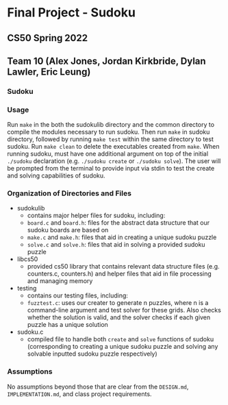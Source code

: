 # Final Project - Sudoku
## CS50 Spring 2022
## Team 10 (Alex Jones, Jordan Kirkbride, Dylan Lawler, Eric Leung)

### Sudoku

### Usage
Run `make` in the both the sudokulib directory and the common directory to compile the
modules necessary to run sudoku. Then run `make` in sudoku directory, followed by running 
`make test` within the same directory to test sudoku. Run `make clean` to delete the 
executables created from `make`. When running sudoku, must have one additional argument on top of the initial `./sudoku` declaration (e.g. `./sudoku create` or `./sudoku solve`).
The user will be prompted from the terminal to provide input via stdin to test the create and solving capabilities of sudoku.

### Organization of Directories and Files
* sudokulib
    - contains major helper files for sudoku, including:
    - `board.c` and `board.h`: files for the abstract data structure that our sudoku boards are based on
    - `make.c` and `make.h`: files that aid in creating a unique sudoku puzzle
    - `solve.c` and `solve.h`: files that aid in solving a provided sudoku puzzle
* libcs50
    - provided cs50 library that contains relevant data structure files (e.g. counters.c, counters.h) and helper 
    files that aid in file processing and managing memory
* testing
    - contains our testing files, including:
    - `fuzztest.c`: uses our creater to generate n puzzles, where n is a command-line argument and test solver for these grids. Also checks whether the solution is valid, and the solver checks if each given puzzle has a unique solution
* sudoku.c
    - compiled file to handle both `create` and `solve` functions of sudoku (corresponding to creating a unique sudoku puzzle and solving any solvable inputted sudoku puzzle respectively)


### Assumptions
No assumptions beyond those that are clear from the `DESIGN.md`, `IMPLEMENTATION.md`, and class project requirements. 
